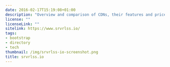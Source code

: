 ```yaml
---
date: 2016-02-17T15:19:08+01:00
description: "Overview and comparison of CDNs, their features and prices"
license: ""
licenseLink: ""
sitelink: https://www.srvrlss.io/
tags:
- bootstrap
- directory
- tech
thumbnail: /img/srvrlss-io-screenshot.png
title: srvrlss.io
---
```


